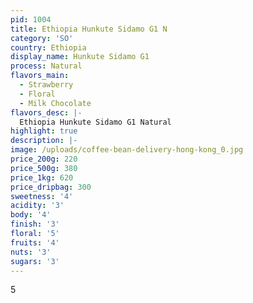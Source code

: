 ```yaml
---
pid: 1004
title: Ethiopia Hunkute Sidamo G1 N
category: 'SO'
country: Ethiopia
display_name: Hunkute Sidamo G1
process: Natural
flavors_main:
  - Strawberry
  - Floral
  - Milk Chocolate
flavors_desc: |-
  Ethiopia Hunkute Sidamo G1 Natural
highlight: true
description: |-
image: /uploads/coffee-bean-delivery-hong-kong_0.jpg
price_200g: 220
price_500g: 380
price_1kg: 620
price_dripbag: 300
sweetness: '4'
acidity: '3'
body: '4'
finish: '3'
floral: '5'
fruits: '4'
nuts: '3'
sugars: '3'
---
```


5
